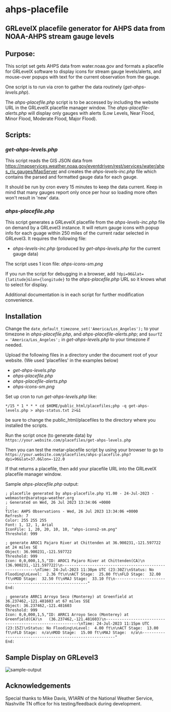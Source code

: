 # ahps-placefile
## GRLevelX placefile generator for AHPS data from NOAA-AHPS stream gauge levels

## Purpose:

This script set gets AHPS data from water.noaa.gov and formats a placefile for GRLevelX software
to display icons for stream gauge levels/alerts, and
mouse-over popups with text for the current observation from the gauge.

One script is to run via cron to gather the data routinely (*get-ahps-levels.php*).  

The *ahps-placefile.php* script is to be accessed by including the website URL in the GRLevelX placefile manager window.
The *ahps-placefile-alerts.php* will display only gauges with alerts (Low Levels, Near Flood, Minor Flood, Moderate Flood, Major Flood). 

## Scripts:

### *get-ahps-levels.php*

This script reads the GIS JSON data from https://mapservices.weather.noaa.gov/eventdriven/rest/services/water/ahps_riv_gauges/MapServer and creates the 
*ahps-levels-inc.php* file which contains the parsed and formatted gauge data for each gauge. 


It should be run by cron every 15 minutes to keep the data current.  Keep in mind that
many gauges report only once per hour so loading more often won't result in 'new' data.

### *ahps-placefile.php*

This script generates a GRLevelX placefile from the *ahps-levels-inc.php* 
file on demand by a GRLevel3 instance.  It will return gauge icons with popup info
for each guage within 250 miles of the current radar selected in GRLevel3.
It requires the following file:

-   *ahps-levels-inc.php* (produced by *get-ahps-levels.php* for the current gauge data)
   

The script uses 1 icon file:  *ahps-icons-sm.png*

If you run the script for debugging in a browser, add `?dpi=96&lat={latitude}&lon={longitude}` to
the *ahps-placefile.php* URL so it knows what to select for display.

Additional documentation is in each script for further modification convenience.

## Installation

Change the `date_default_timezone_set('America/Los_Angeles');` to your timezone in
*ahps-placefile.php*, and *ahps-placefile-alerts.php*; 
and `$ourTZ = 'America/Los_Angeles';` in *get-ahps-levels.php*
to your timezone if needed.

Upload the following files in a directory under the document root of your website.  (We used 'placefiles' in the examples below)

- *get-ahps-levels.php*
- *ahps-placefile.php*
- *ahps-placefile-alerts.php*
- *ahps-icons-sm.png*
  
Set up cron to run *get-ahps-levels.php* like:
```
*/15 * 1 * * * cd $HOME/public_html/placefiles;php -q get-ahps-levels.php > ahps-status.txt 2>&1
```
be sure to change the public_html/placefiles to the directory where you installed the scripts.

Run the script once (to generate data) by `https://your.website.com/placefiles/get-ahps-levels.php`

Then you can test the metar-placefile script by using your browser to go to
`https://your.website.com/placefiles/ahps-placefile.php?dpi=96&lat=37.0&lon=-122.0`

If that returns a placefile, then add your placefile URL into the GRLevelX placefile
manager window.

Sample *ahps-placefile.php* output:
```
; placefile generated by ahps-placefile.php V1.00 - 24-Jul-2023 - webmaster@saratoga-weather.org
; Generated on Wed, 26 Jul 2023 13:34:06 +0000
;
Title: AHPS Observations - Wed, 26 Jul 2023 13:34:06 +0000 
Refresh: 7
Color: 255 255 255
Font: 1, 12, 1, Arial
IconFile: 1, 20, 20, 10, 10, "ahps-icons2-sm.png"
Threshold: 999

; generate AROC1 Pajaro River at Chittenden at 36.900231,-121.597722 at 24 miles SE 
Object: 36.900231,-121.597722
Threshold: 999
Icon: 0,0,000,1,5,"ID: AROC1 Pajaro River at Chittenden(CA)\n   (36.900231,-121.597722)\n----------------------------------------------------------\nTime: 24-Jul-2023 11:30pm UTC (23:30Z)\nStatus: No Flooding\nLevel:  2.36 ft\n\nACT Stage:  25.00 ft\nFLD Stage:  32.00 ft\nMOD Stage:  32.50 ft\nMAJ Stage:  33.10 ft\n----------------------------------------------------------"
End:

; generate ARRC1 Arroyo Seco (Monterey) at Greenfield at 36.237462,-121.481603 at 67 miles SSE 
Object: 36.237462,-121.481603
Threshold: 999
Icon: 0,0,000,1,5,"ID: ARRC1 Arroyo Seco (Monterey) at Greenfield(CA)\n   (36.237462,-121.481603)\n----------------------------------------------------------\nTime: 24-Jul-2023 11:15pm UTC (23:15Z)\nStatus: No Flooding\nLevel:  4.00 ft\n\nACT Stage:  13.00 ft\nFLD Stage:  n/a\nMOD Stage:  15.00 ft\nMAJ Stage:  n/a\n----------------------------------------------------------"
End:

```
## Sample Display on GRLevel3

![sample-output](https://github.com/ktrue/ahps-placefile/assets/17507343/dc3cd3aa-1398-4c0b-b70b-ed074dc8f95d)

## Acknowledgements

Special thanks to Mike Davis, W1ARN of the National Weather Service, Nashville TN office
for his testing/feedback during development.   

